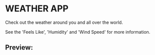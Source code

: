# WEATHER APP
Check out the weather around you and all over the world.

See the 'Feels Like', 'Humidity' and 'Wind Speed' for more information.

## Preview:
